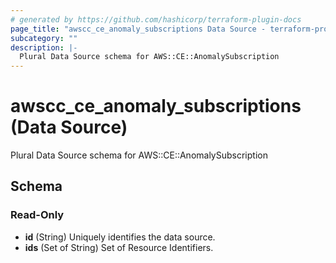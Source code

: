 ```yaml
---
# generated by https://github.com/hashicorp/terraform-plugin-docs
page_title: "awscc_ce_anomaly_subscriptions Data Source - terraform-provider-awscc"
subcategory: ""
description: |-
  Plural Data Source schema for AWS::CE::AnomalySubscription
---
```


# awscc_ce_anomaly_subscriptions (Data Source)

Plural Data Source schema for AWS::CE::AnomalySubscription



<!-- schema generated by tfplugindocs -->
## Schema

### Read-Only

- **id** (String) Uniquely identifies the data source.
- **ids** (Set of String) Set of Resource Identifiers.


